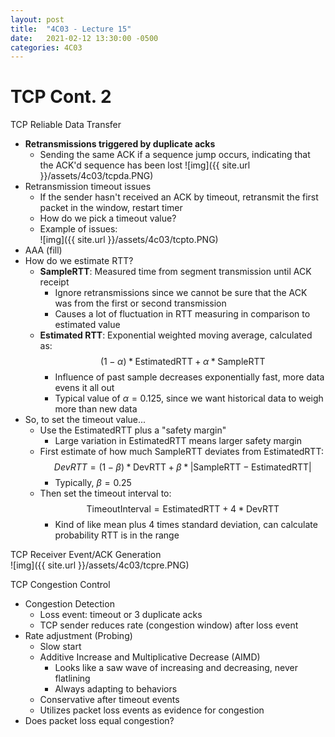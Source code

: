 ```yaml
---
layout: post
title:  "4C03 - Lecture 15"
date:   2021-02-12 13:30:00 -0500
categories: 4C03
---
```


TCP Cont. 2
===

TCP Reliable Data Transfer
- **Retransmissions triggered by duplicate acks**
    - Sending the same ACK if a sequence jump occurs, indicating that the ACK'd sequence has been lost 
    ![img]({{ site.url }}/assets/4c03/tcpda.PNG)
- Retransmission timeout issues
    - If the sender hasn't received an ACK by timeout, retransmit the first packet in the window, restart timer
    - How do we pick a timeout value?
    - Example of issues:  
        ![img]({{ site.url }}/assets/4c03/tcpto.PNG)
- AAA (fill)
- How do we estimate RTT?
    - **SampleRTT**: Measured time from segment transmission until ACK receipt
        - Ignore retransmissions since we cannot be sure that the ACK was from the first or second transmission
        - Causes a lot of fluctuation in RTT measuring in comparison to estimated value
    - **Estimated RTT**: Exponential weighted moving average, calculated as:  
        $$(1-\alpha)*\text{EstimatedRTT} + \alpha * \text{SampleRTT}$$
        - Influence of past sample decreases exponentially fast, more data evens it all out
        - Typical value of $\alpha = 0.125$, since we want historical data to weigh more than new data
- So, to set the timeout value...
    - Use the EstimatedRTT plus a "safety margin"
        - Large variation in EstimatedRTT means larger safety margin
    - First estimate of how much SampleRTT deviates from EstimatedRTT:  
        $$DevRTT = (1 - \beta) * \text{DevRTT} + \beta * | \text{SampleRTT} - \text{EstimatedRTT}|$$
        - Typically, $\beta = 0.25$
    - Then set the timeout interval to:  
        $$\text{TimeoutInterval} = \text{EstimatedRTT} + 4*\text{DevRTT}$$
        - Kind of like mean plus 4 times standard deviation, can calculate probability RTT is in the range

TCP Receiver Event/ACK Generation  
    ![img]({{ site.url }}/assets/4c03/tcpre.PNG)

TCP Congestion Control 
- Congestion Detection
    - Loss event: timeout or 3 duplicate acks
    - TCP sender reduces rate (congestion window) after loss event
- Rate adjustment (Probing)
    - Slow start
    - Additive Increase and Multiplicative Decrease (AIMD)
        - Looks like a saw wave of increasing and decreasing, never flatlining
        - Always adapting to behaviors
    - Conservative after timeout events
    - Utilizes packet loss events as evidence for congestion
- Does packet loss equal congestion?